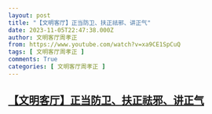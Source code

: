 ```yaml
---
layout: post
title: "【文明客厅】正当防卫、扶正祛邪、讲正气"
date: 2023-11-05T22:47:38.000Z
author: 文明客厅周孝正
from: https://www.youtube.com/watch?v=xa9CE1SpCuQ
tags: [ 文明客厅周孝正 ]
comments: True
categories: [ 文明客厅周孝正 ]
---
```

<!--1699224458000-->
[【文明客厅】正当防卫、扶正祛邪、讲正气](https://www.youtube.com/watch?v=xa9CE1SpCuQ)
------

<div>

</div>
